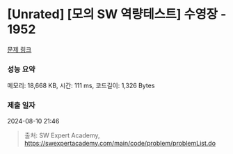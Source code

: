 # [Unrated] [모의 SW 역량테스트] 수영장 - 1952 

[문제 링크](https://swexpertacademy.com/main/code/problem/problemDetail.do?contestProbId=AV5PpFQaAQMDFAUq) 

### 성능 요약

메모리: 18,668 KB, 시간: 111 ms, 코드길이: 1,326 Bytes

### 제출 일자

2024-08-10 21:46



> 출처: SW Expert Academy, https://swexpertacademy.com/main/code/problem/problemList.do